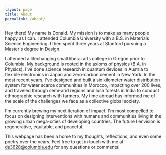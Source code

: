 ```yaml
---
layout: page
title: About
permalink: /about/
---
```


Hey there! My name is Donald. My mission is to make as many people happy as I can. I attended Columbia University with a B.S. in Materials Science Engineering. I then spent three years at Stanford pursuing a Master's degree in [Design](https://designimpact.stanford.edu/).

I attended a lifechanging small liberal arts college in Oregon prior to Columbia. My background is rooted in the axioms of physics (B.A. in Physics). I've done science research in quantum devices in Austria to flexible electronics in Japan and zero-carbon cement in New York. In the most recent years, I've designed and built a six kilometer water distribution system for water scarce communities in Morocco, impacting over 200 lives, and traveled through semi-arid regions and lush forests in India to conduct ethnographic research with farmers. My time abroad has informed me of the scale of the challenges we face as a collective global society.

I'm currently brewing my next iteration of impact. I'm most compelled to focus on designing interventions with humans and communities living in the growing urban mega-cities of developing countries. The future I envision is regenerative, equitable, and peaceful.

This webpage has been a home to my thoughts, reflections, and even some poetry over the years. Feel free to get in touch with me at [ds3628@columbia.edu](mailto:ds3628@columbia.edu) for any questions or comments!
